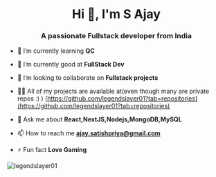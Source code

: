 <h1 align="center">Hi 👋, I'm S Ajay</h1>
<h3 align="center">A passionate Fullstack developer from India</h3>

- 🔭 I’m currently learning **QC**

- 🌱 I’m currently good at **FullStack Dev**

- 👯 I’m looking to collaborate on **Fullstack projects**

- 👨‍💻 All of my projects are available at(even though many are private repos :) ) [https://github.com/legendslayer01?tab=repositories](https://github.com/legendslayer01?tab=repositories)

- 💬 Ask me about **React,NextJS,Nodejs,MongoDB,MySQL**

- 📫 How to reach me **ajay.satishpriya@gmail.com**

- ⚡ Fun fact **Love Gaming**


<p align="left">
</p>


<p><img align="center" src="https://github-readme-stats.vercel.app/api/top-langs?username=legendslayer01&show_icons=true&theme=radical&title_color=f2be02&text_color=07ed82&bg_color=5f42ae&hide_border=true&locale=en&layout=compact" alt="legendslayer01" /></p>

